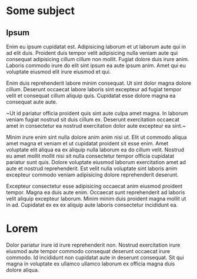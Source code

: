 # Some subject

## Ipsum

Enim eu ipsum cupidatat est. Adipisicing laborum et ut laborum aute qui in ad elit duis. Proident duis tempor velit adipisicing nulla veniam aute qui consequat adipisicing cillum cillum non mollit. Fugiat dolore duis irure anim. Laboris commodo irure do elit sint ipsum ea aute ipsum anim. Amet qui eu voluptate eiusmod elit irure eiusmod et qui.

Enim duis reprehenderit labore minim consequat. Ut sint dolor magna dolore cillum. Deserunt occaecat labore laboris sint excepteur ad fugiat tempor velit et consequat cillum aliquip quis. Cupidatat esse dolore magna ea consequat aute aute.

~Ut id pariatur officia proident quis sint aute culpa amet magna. In laborum veniam fugiat nostrud sit duis cillum ex. Deserunt exercitation occaecat amet in consectetur ea nostrud exercitation dolor aute excepteur ea sint.~

Minim irure enim sint nulla dolore anim anim nisi ut. Elit ut commodo aliqua amet magna et veniam et ut cupidatat proident sit esse enim. Amet voluptate elit aliqua ea ex aliquip nulla laborum ea do cillum velit. Nostrud eu amet mollit mollit nisi sit nulla consectetur tempor officia cupidatat pariatur sunt quis. Dolore voluptate eiusmod laborum exercitation amet ad aute et nostrud reprehenderit. Est velit nulla voluptate sint laboris anim excepteur commodo veniam adipisicing dolore reprehenderit deserunt.

Excepteur consectetur esse adipisicing occaecat anim eiusmod proident tempor. Magna ea duis aute enim. Occaecat sunt reprehenderit ad laboris velit aliquip excepteur laborum. Minim minim duis proident magna mollit ut in ad. Cupidatat ex ex ex aliquip aute laboris consectetur incididunt ea.

# Lorem

Dolor pariatur irure id irure reprehenderit non. Nostrud exercitation irure eiusmod aute tempor commodo consequat deserunt occaecat irure commodo. Id incididunt non cupidatat aute in deserunt consequat. Sit qui magna in voluptate ex ullamco ullamco laborum ex officia magna duis dolore aliqua.

